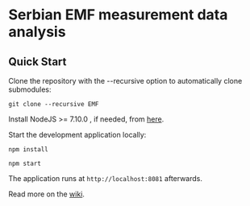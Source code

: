 Serbian EMF measurement data analysis
==========

Quick Start
------------

Clone the repository with the --recursive option to automatically clone submodules:

`git clone --recursive EMF`

Install NodeJS >= 7.10.0 , if needed, from [here](https://nodejs.org/en/download/releases/).

Start the development application locally:

`npm install`

`npm start`

The application runs at `http://localhost:8081` afterwards.

Read more on the [wiki](EMF/wiki).

